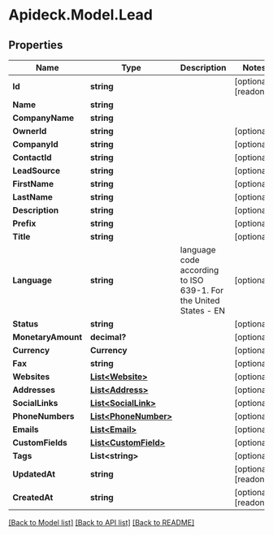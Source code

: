 # Apideck.Model.Lead

## Properties

Name | Type | Description | Notes
------------ | ------------- | ------------- | -------------
**Id** | **string** |  | [optional] [readonly] 
**Name** | **string** |  | 
**CompanyName** | **string** |  | 
**OwnerId** | **string** |  | [optional] 
**CompanyId** | **string** |  | [optional] 
**ContactId** | **string** |  | [optional] 
**LeadSource** | **string** |  | [optional] 
**FirstName** | **string** |  | [optional] 
**LastName** | **string** |  | [optional] 
**Description** | **string** |  | [optional] 
**Prefix** | **string** |  | [optional] 
**Title** | **string** |  | [optional] 
**Language** | **string** | language code according to ISO 639-1. For the United States - EN | [optional] 
**Status** | **string** |  | [optional] 
**MonetaryAmount** | **decimal?** |  | [optional] 
**Currency** | **Currency** |  | [optional] 
**Fax** | **string** |  | [optional] 
**Websites** | [**List&lt;Website&gt;**](Website.md) |  | [optional] 
**Addresses** | [**List&lt;Address&gt;**](Address.md) |  | [optional] 
**SocialLinks** | [**List&lt;SocialLink&gt;**](SocialLink.md) |  | [optional] 
**PhoneNumbers** | [**List&lt;PhoneNumber&gt;**](PhoneNumber.md) |  | [optional] 
**Emails** | [**List&lt;Email&gt;**](Email.md) |  | [optional] 
**CustomFields** | [**List&lt;CustomField&gt;**](CustomField.md) |  | [optional] 
**Tags** | **List&lt;string&gt;** |  | [optional] 
**UpdatedAt** | **string** |  | [optional] [readonly] 
**CreatedAt** | **string** |  | [optional] [readonly] 

[[Back to Model list]](../README.md#documentation-for-models) [[Back to API list]](../README.md#documentation-for-api-endpoints) [[Back to README]](../README.md)

